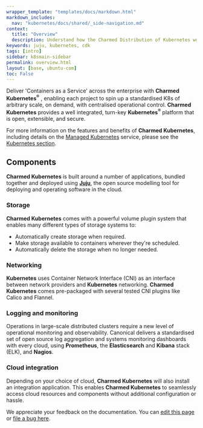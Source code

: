 ```yaml
---
wrapper_template: "templates/docs/markdown.html"
markdown_includes:
  nav: "kubernetes/docs/shared/_side-navigation.md"
context:
  title: "Overview"
  description: Understand how the Charmed Distribution of Kubernetes works.
keywords: juju, kubernetes, cdk
tags: [intro]
sidebar: k8smain-sidebar
permalink: overview.html
layout: [base, ubuntu-com]
toc: False
---
```


Deliver 'Containers as a Service' across the enterprise with
**Charmed Kubernetes<sup>&reg;</sup>** , enabling each
project to spin up a standardised K8s of arbitrary scale, on demand, with centralised
operational control. **Charmed Kubernetes** provides a well integrated, turn-key
**Kubernetes<sup>&reg;</sup>** platform that is open, extensible, and secure.

For more information on the features and benefits of **Charmed Kubernetes**, including details on the
[Managed Kubernetes][managedk8s] service, please see the [Kubernetes section][cdk].

## Components

**Charmed Kubernetes** is built around a number of applications, bundled together and deployed using
[**Juju**][juju], the open source modelling tool for deploying and operating software in
the cloud.

### Storage

**Charmed Kubernetes** comes with a powerful volume plugin system that enables many different types
of storage systems to:

- Automatically create storage when required.
- Make storage available to containers wherever they're scheduled.
- Automatically delete the storage when no longer needed.

### Networking

**Kubernetes** uses Container Network Interface (CNI) as an interface between
network providers and **Kubernetes** networking. **Charmed Kubernetes** comes pre-packaged with
several tested CNI plugins like Calico and Flannel.

### Logging and monitoring

Operations in large-scale distributed clusters require a new level of operational
monitoring and observability. Canonical delivers a standardised set of open source log
aggregation and systems monitoring dashboards with every cloud, using
**Prometheus**, the **Elasticsearch** and **Kibana** stack (ELK), and **Nagios**.

### Cloud integration

Depending on your choice of cloud, **Charmed Kubernetes** will also install an integration application.
This enables **Charmed Kubernetes** to seamlessly access cloud resources and components without
additional configuration or hassle.

<!-- LINKS -->

[managedk8s]: /kubernetes/managed
[maas]: https://maas.io
[cdk]: /kubernetes
[juju]: https://charmhub.io

<!-- FEEDBACK -->
<div class="p-notification--information">
  <div class="p-notification__content">
    <p class="p-notification__message">We appreciate your feedback on the documentation. You can
    <a href="https://github.com/charmed-kubernetes/kubernetes-docs/edit/main/pages/k8s/overview.md" >edit this page</a>
    or
    <a href="https://github.com/charmed-kubernetes/kubernetes-docs/issues/new" >file a bug here</a>.</p>
  </div>
</div>

